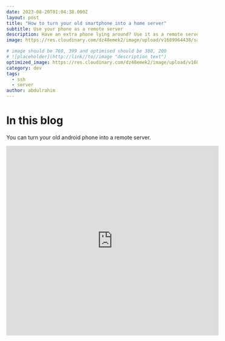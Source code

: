 ```yaml
---
date: 2023-08-20T01:04:38.000Z
layout: post
title: "How to turn your old smartphone into a home server"
subtitle: Use your phone as a remote server
description: Have an extra phone lying around? Use it as a remote server. SSH into it, access its terminal. Transfer files using scp. And much more...
image: https://res.cloudinary.com/dz48emek2/image/upload/v1689964438/samples/food/spices.jpg

# image should be 760, 399 and optimised should be 380, 200
# ![placeholder](http://link//to//image "description text")
optimized_image: https://res.cloudinary.com/dz48emek2/image/upload/v1689964438/samples/food/spices.jpg
category: dev
tags:
  - ssh
  - server
author: abdulrahim
---
```


# In this blog

You can turn your old android phone into a remote server. 

<iframe width="560" height="500" src="https://www.youtube.com/embed/nkiy5iwa6Vs?si=Fetr830jN2VBWcX3" title="YouTube video player" frameborder="0" allow="accelerometer; autoplay; clipboard-write; encrypted-media; gyroscope; picture-in-picture; web-share" referrerpolicy="strict-origin-when-cross-origin" allowfullscreen></iframe>